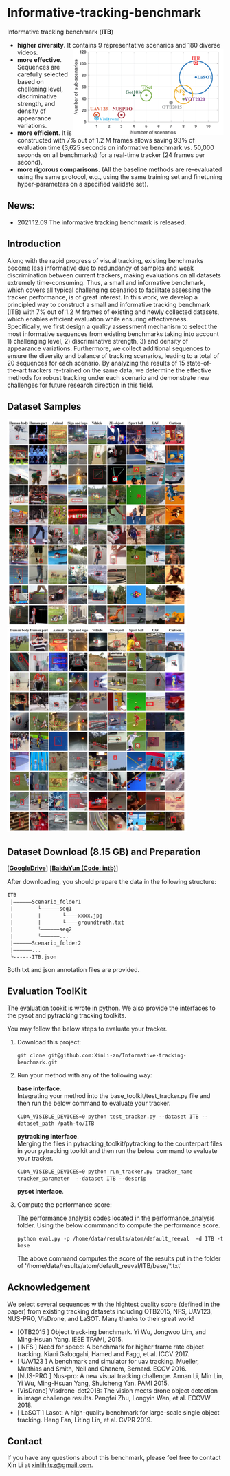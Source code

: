 # Informative-tracking-benchmark
Informative tracking benchmark (**ITB**) 
* **higher diversity**. It contains 9 representative scenarios and 180 diverse videos. <img src="img-examples/moti3.png" width="350" align="right">
* **more effective**. Sequences are carefully selected based on chellening level, discriminative strength, and density of appearance variations. 
* **more efficient**. It is constructed with 7\% out of 1.2 M frames allows saving 93\% of evaluation time (3,625 seconds on informative benchmark vs. 50,000 seconds on all benchmarks) for a real-time tracker (24 frames per second). 
* **more rigorous comparisons**. (All the baseline methods are re-evaluated using the same protocol, e.g., using the same training set and finetuning hyper-parameters on a specified validate set).


<!--
> **Informative Tracking Benchmark**, Xin Li, Qiao Liu, Wenjie Pei, Qiuhong Shen, Yaowei Wang, Huchuan Lu, Ming-Hsuan Yang 
> **[[Paper]()] [[Project]()] [[DemoVideo](https://www.youtube.com/watch?v=U4uUjci9Gjc)] [[VideoTutorial]()]** 
-->

## News: 
* 2021.12.09 The informative tracking benchmark is released. 



## Introduction 
Along with the rapid progress of visual tracking, existing benchmarks become less informative due to redundancy of samples and weak discrimination between current trackers, making evaluations on all datasets extremely time-consuming. Thus, a small and informative benchmark, which covers all typical challenging scenarios to facilitate assessing the tracker performance, is of great interest. In this work, we develop a principled way to construct a small and informative tracking benchmark (ITB) with 7\% out of 1.2 M frames of existing and newly collected datasets, which enables efficient evaluation while ensuring effectiveness. Specifically, we first design a quality assessment mechanism to select the most informative sequences from existing benchmarks taking into account 1) challenging level, 2) discriminative strength, 3) and density of appearance variations. Furthermore, we collect additional sequences to ensure the diversity and balance of tracking scenarios, leading to a total of 20 sequences for each scenario. By analyzing the results of 15 state-of-the-art trackers re-trained on the same data, we determine the effective methods for robust tracking under each scenario and demonstrate new challenges for future research direction in this field. 

## Dataset Samples 
<img src="img-examples/seqs1.png" width="420"> <img src="img-examples/seqs2.png" width="420"> 

## Dataset Download (8.15 GB) and Preparation
[[**GoogleDrive**](https://drive.google.com/drive/folders/1128vRsweiS5BuOyFbtOAJ6kgXSR5Juj7?usp=sharing)] 
[[**BaiduYun (Code: intb)**](https://pan.baidu.com/s/1gru7Bl-8VztWkodhqA1a1g)] 

After downloading, you should prepare the data in the following structure:
```
ITB
 |——————Scenario_folder1
 |        └——————seq1
 |        |       └————xxxx.jpg
 |        |       └————groundtruth.txt
 |        └——————seq2
 |        └——————...
 |——————Scenario_folder2
 |——————...
 └------ITB.json
 ```
Both txt and json annotation files are provided. 

## Evaluation ToolKit 
The evaluation tookit is wrote in python. We also provide the interfaces to the pysot and pytracking tracking toolkits.

You may follow the below steps to evaluate your tracker.

1. Download this project:
    ```
    git clone git@github.com:XinLi-zn/Informative-tracking-benchmark.git
    ```

2. Run your method with any of the following way:

   **base interface**.     
    Integrating your method into the base_toolkit/test_tracker.py file and then run the below command to evaluate your tracker.
     ```
     CUDA_VISIBLE_DEVICES=0 python test_tracker.py --dataset ITB --dataset_path /path-to/ITB
     ```
     
    **pytracking interface**.  
     Merging the files in pytracking_toolkit/pytracking to the counterpart files in your pytracking toolkit and then run the below command to evaluate your tracker.
     ```
     CUDA_VISIBLE_DEVICES=0 python run_tracker.py tracker_name tracker_parameter  --dataset ITB --descrip
     ```
     **pysot interface**.  
     
3. Compute the performance score:

   The performance analysis codes located in the performance_analysis folder. Using the below commmand to compute the performance score.
     ```
     python eval.py -p /home/data/results/atom/default_reeval  -d ITB -t base
     ```
   The above command computes the score of the results put in the folder of '/home/data/results/atom/default_reeval/ITB/base/*.txt'



## Acknowledgement
We select several sequences with the hightest quality score (defined in the paper) from existing tracking datasets including OTB2015, NFS, UAV123, NUS-PRO, VisDrone, and LaSOT. Many thanks to their great work!
* [OTB2015 ] Object track-ing benchmark. Yi Wu, Jongwoo Lim, and Ming-Hsuan Yang. IEEE TPAMI, 2015.
* [   NFS  ] Need for speed: A benchmark for higher frame rate object tracking. Kiani Galoogahi, Hamed and Fagg, et al. ICCV 2017.
* [ UAV123 ] A benchmark and simulator for uav tracking. Mueller, Matthias and Smith, Neil and Ghanem, Bernard. ECCV 2016.
* [NUS-PRO ] Nus-pro: A new visual tracking challenge. Annan Li, Min Lin, Yi Wu, Ming-Hsuan Yang, Shuicheng Yan. PAMI 2015.
* [VisDrone] Visdrone-det2018: The vision meets drone object detection in image challenge results. Pengfei Zhu, Longyin Wen, et al. ECCVW 2018.
* [  LaSOT ] Lasot: A high-quality benchmark for large-scale single object tracking. Heng Fan, Liting Lin, et al. CVPR 2019.

## Contact
If you have any questions about this benchmark, please feel free to contact Xin Li at xinlihitsz@gmail.com.

<!--
## More Related Materials 
* [**Github-1**] https://github.com/wangxiao5791509/SNN_CV_Applications_Resources 
* [**Github-2**] https://github.com/uzh-rpg/event-based_vision_resources 
* [**Github-3**] https://github.com/wangxiao5791509/Single_Object_Tracking_Paper_List
* [**Survey**] **神经形态视觉传感器的研究进展及应用综述**，计算机学报，李家宁, 田永鸿 [[Paper](https://drive.google.com/file/d/1d7igUbIrEWxmUI7xq75P6h_I4H7uI3FA/view?usp=sharing)] 
* [**Survey**] **Event-based Vision: A Survey**, Guillermo Gallego, et al., IEEE T-PAMI 2020, [[Paper](https://arxiv.org/abs/1904.08405)]
* [**FE108 dataset**] **Object Tracking by Jointly Exploiting Frame and Event Domain**, Jiqing Zhang, et al., ICCV 2021, [[Project](https://zhangjiqing.com/dataset/)] [[DemoVideo](https://www.youtube.com/watch?v=EeMRO8XVv04&ab_channel=JiqingZhang)] [[Github](https://github.com/Jee-King/ICCV2021_Event_Frame_Tracking)] [[Dataset](https://zhangjiqing.com/dataset/contact.html)] [[Paper](https://arxiv.org/pdf/2109.09052.pdf)]
* [**SpikingJelly**] (SpikingJelly is an open-source deep learning framework for Spiking Neural Network (SNN) based on PyTorch) [[OpenI from PCL](https://git.openi.org.cn/OpenI/spikingjelly)] [[GitHub](https://github.com/fangwei123456/spikingjelly)] [[Documents](https://spikingjelly.readthedocs.io/zh_CN/latest/)]
* [**Event-Toolkit**] https://github.com/TimoStoff/event_utils (Various representations can be obtained with (a) the raw events, (b) the voxel grid, (c) the event image, (d) the timestamp image.)

<img src="res_fig/event_representations.png" width="650"> 


## :page_with_curl: BibTex: 
If you find this work useful for your research, please cite the following papers: 

```bibtex
@article{wang2021viseventbenchmark,
  title={VisEvent: Reliable Object Tracking via Collaboration of Frame and Event Flows},
  author={Xiao Wang, Jianing Li, Lin Zhu, Zhipeng Zhang, Zhe Chen, Xin Li, Yaowei Wang, Yonghong Tian, Feng Wu},
  journal={arXiv:2108.05015},
  year={2021}
}
```
-->

















